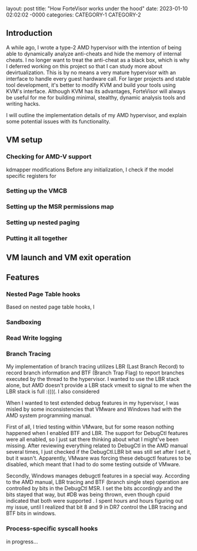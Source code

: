 layout: post
title: "How ForteVisor works under the hood"
date: 2023-01-10 02:02:02 -0000
categories: CATEGORY-1 CATEGORY-2

## Introduction

A while ago, I wrote a type-2 AMD hypervisor with the intention of being able to dynamically analyze anti-cheats and hide the memory of internal cheats. I no longer want to treat the anti-cheat as a black box, which is why I deferred working on this project so that I can study more about devirtualization. This is by no means a very mature hypervisor with an interface to handle every guest hardware call. For larger projects and stable tool development, it's better to modify KVM and build your tools using KVM's interface. Although KVM has its advantages, ForteVisor will always be useful for me for building minimal, stealthy, dynamic analysis tools and writing hacks.

I will outline the implementation details of my AMD hypervisor, and explain some potential issues with its functionality. 

## VM setup

### Checking for AMD-V support 

kdmapper modifications
Before any initialization, I check if the model specific registers for 

### Setting up the VMCB

### Setting up the MSR permissions map


### Setting up nested paging

### Putting it all together



## VM launch and VM exit operation

## Features

### Nested Page Table hooks

Based on nested page table hooks, I 

### Sandboxing 

### Read Write logging

### Branch Tracing

My implementation of branch tracing utilizes LBR (Last Branch Record) to record branch information and BTF (Branch Trap Flag) to report branches executed by the thread to the hypervisor. I wanted to use the LBR stack alone, but AMD doesn't provide a LBR stack vmexit to signal to me when the LBR stack is full  :((((. I also considered 

When I wanted to test extended debug features in my hypervisor, I was misled by some inconsistencies that VMware and Windows had with the AMD system programming manual. 

First of all, I tried testing within VMware, but for some reason nothing happened when I enabled BTF and LBR. The support for DebugCtl features were all enabled, so I just sat there thinking about what I might've been missing. After reviewing everything related to DebugCtl in the AMD manual several times, I just checked if the DebugCtl.LBR bit was still set after I set it, but it wasn't. Apparently, VMware was forcing these debugctl features to be disabled, which meant that I had to do some testing outside of VMware. 

Secondly, Windows manages debugctl features in a special way. According to the AMD manual, LBR tracing and BTF (branch single step) operation are controlled by bits in the DebugCtl MSR. I set the bits accordingly and the bits stayed that way, but #DB was being thrown, even though cpuid indicated that both were supported . I spent hours and hours figuring out my issue, until I realized that bit 8 and 9 in DR7  control the LBR tracing and BTF bits in windows.

### Process-specific syscall hooks

in progress...